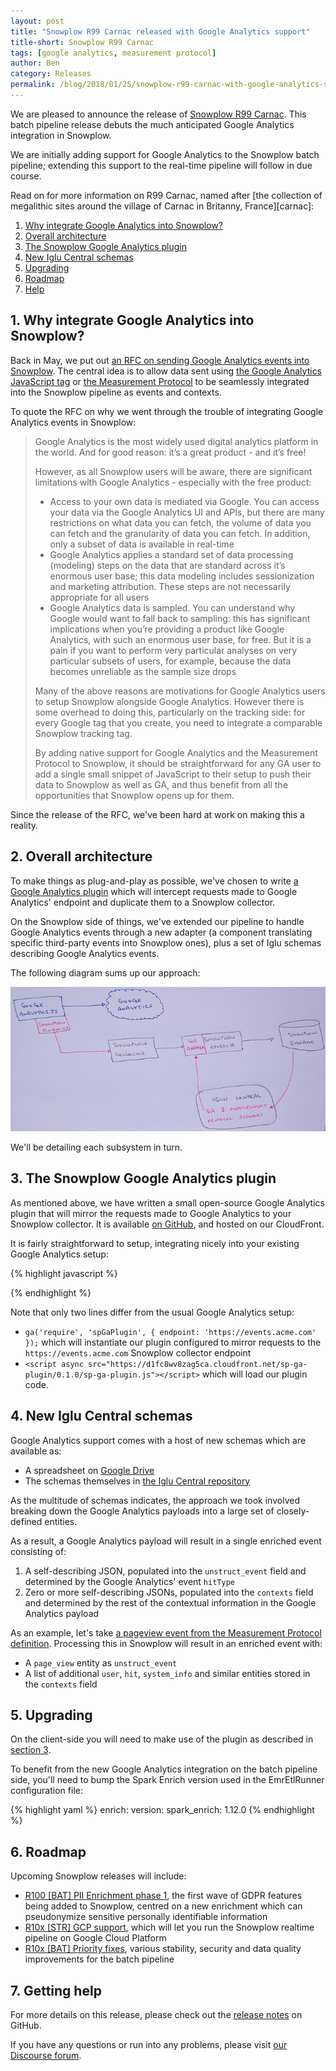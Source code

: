 ```yaml
---
layout: post
title: "Snowplow R99 Carnac released with Google Analytics support"
title-short: Snowplow R99 Carnac
tags: [google analytics, measurement protocol]
author: Ben
category: Releases
permalink: /blog/2018/01/25/snowplow-r99-carnac-with-google-analytics-support/
---
```


We are pleased to announce the release of [Snowplow R99 Carnac][release-notes]. This batch pipeline
release debuts the much anticipated Google Analytics integration in Snowplow.

We are initially adding support for Google Analytics to the Snowplow batch pipeline; extending this support to the real-time pipeline will follow in due course.

Read on for more information on R99 Carnac, named after
[the collection of megalithic sites around the village of Carnac in Britanny, France][carnac]:

<!--more-->

1. [Why integrate Google Analytics into Snowplow?](#why)
2. [Overall architecture](#architecture)
3. [The Snowplow Google Analytics plugin](#plugin)
4. [New Iglu Central schemas](#schemas)
5. [Upgrading](#upgrading)
6. [Roadmap](#roadmap)
7. [Help](#help)

<h2 id="why">1. Why integrate Google Analytics into Snowplow?</h2>

Back in May, we put out [an RFC on sending Google Analytics events into Snowplow][rfc]. The central idea
is to allow data sent using [the Google Analytics JavaScript tag][ga] or
[the Measurement Protocol][mp] to be seamlessly integrated into the Snowplow pipeline as events and
contexts.

To quote the RFC on why we went through the trouble of integrating Google Analytics events in
Snowplow:

>Google Analytics is the most widely used digital analytics platform in the world. And for good
>reason: it’s a great product - and it’s free!
>
>However, as all Snowplow users will be aware, there are significant limitations with Google
>Analytics - especially with the free product:
>
>- Access to your own data is mediated via Google. You can access your data via the Google Analytics
>UI and APIs, but there are many restrictions on what data you can fetch, the volume of data you can
>fetch and the granularity of data you can fetch. In addition, only a subset of data is available in
>real-time
>- Google Analytics applies a standard set of data processing (modeling) steps on the data that are
>standard across it’s enormous user base; this data modeling includes sessionization and marketing
>attribution. These steps are not necessarily appropriate for all users
>- Google Analytics data is sampled. You can understand why Google would want to fall back to
>sampling: this has significant implications when you’re providing a product like Google Analytics,
>with such an enormous user base, for free. But it is a pain if you want to perform very particular
>analyses on very particular subsets of users, for example, because the data becomes unreliable as
>the sample size drops
>
>Many of the above reasons are motivations for Google Analytics users to setup Snowplow alongside
>Google Analytics. However there is some overhead to doing this, particularly on the tracking side:
>for every Google tag that you create, you need to integrate a comparable Snowplow tracking tag.
>
>By adding native support for Google Analytics and the Measurement Protocol to Snowplow, it should
>be straightforward for any GA user to add a single small snippet of JavaScript to their setup to
>push their data to Snowplow as well as GA, and thus benefit from all the opportunities that
>Snowplow opens up for them.

Since the release of the RFC, we've been hard at work on making this a reality.

<h2 id="architecture">2. Overall architecture</h2>

To make things as plug-and-play as possible, we've chosen to write [a Google Analytics plugin][ga-plugin]
which will intercept requests made to Google Analytics' endpoint and duplicate them to a
Snowplow collector.

On the Snowplow side of things, we've extended our pipeline to handle Google Analytics events through
a new adapter (a component translating specific third-party events into Snowplow ones), plus a set of Iglu
schemas describing Google Analytics events.

The following diagram sums up our approach:

![schema][ga-schema-img]

We'll be detailing each subsystem in turn.

<h2 id="plugin">3. The Snowplow Google Analytics plugin</h2>

As mentioned above, we have written a small open-source Google Analytics plugin that will mirror the
requests made to Google Analytics to your Snowplow collector. It is available
[on GitHub][spga-plugin], and hosted on our CloudFront.

It is fairly straightforward to setup, integrating nicely into your existing Google Analytics
setup:

{% highlight javascript %}
<script>
  (function(i,s,o,g,r,a,m){i['GoogleAnalyticsObject']=r;i[r]=i[r]||function(){
  (i[r].q=i[r].q||[]).push(arguments)},i[r].l=1*new Date();a=s.createElement(o),
  m=s.getElementsByTagName(o)[0];a.async=1;a.src=g;m.parentNode.insertBefore(a,m)
  })(window,document,'script','https://www.google-analytics.com/analytics.js','ga');

  ga('create', 'UA-12345-1', 'auto');
  ga('require', 'spGaPlugin', { endpoint: 'https://events.acme.com' });
  ga('send', 'pageview');
</script>
<script async src="https://d1fc8wv8zag5ca.cloudfront.net/sp-ga-plugin/0.1.0/sp-ga-plugin.js"></script>
{% endhighlight %}

Note that only two lines differ from the usual Google Analytics setup:

- `ga('require', 'spGaPlugin', { endpoint: 'https://events.acme.com' });` which will instantiate our
plugin configured to mirror requests to the `https://events.acme.com` Snowplow collector endpoint
- `<script async src="https://d1fc8wv8zag5ca.cloudfront.net/sp-ga-plugin/0.1.0/sp-ga-plugin.js"></script>` which will load our plugin code.

<h2 id="schemas">4. New Iglu Central schemas</h2>

Google Analytics support comes with a host of new schemas which are available as:

- A spreadsheet on [Google Drive][spreadsheet]
- The schemas themselves in [the Iglu Central repository][mp-schemas]

As the multitude of schemas indicates, the approach we took involved breaking down the
Google Analytics payloads into a large set of closely-defined entities.

As a result, a Google Analytics payload will result in a single enriched event consisting of:

1. A self-describing JSON, populated into the `unstruct_event` field and determined by the Google Analytics'
event `hitType`
2. Zero or more self-describing JSONs, populated into the `contexts` field and determined by the rest of the contextual information in the Google Analytics payload

As an example, let's take [a pageview event from the Measurement Protocol definition][pageview]. Processing this in Snowplow
will result in an enriched event with:

- A `page_view` entity as `unstruct_event`
- A list of additional `user`, `hit`, `system_info` and similar entities stored in the `contexts` field

<h2 id="upgrading">5. Upgrading</h2>

On the client-side you will need to make use of the plugin as described in [section 3](#plugin).

To benefit from the new Google Analytics integration on the batch pipeline side, you'll need to bump the
Spark Enrich version used in the EmrEtlRunner configuration file:

{% highlight yaml %}
enrich:
  version:
    spark_enrich: 1.12.0
{% endhighlight %}

<h2 id="roadmap">6. Roadmap</h2>

Upcoming Snowplow releases will include:

* [R100 [BAT] PII Enrichment phase 1][r100-pii], the first wave of GDPR features being added to Snowplow, centred on a new enrichment which can pseudonymize sensitive personally identifiable information
* [R10x [STR] GCP support][r10x-gcp], which will let you run the Snowplow realtime pipeline on
Google Cloud Platform
* [R10x [BAT] Priority fixes][r10x-bat], various stability, security and data quality improvements for the batch pipeline

<h2 id="help">7. Getting help</h2>

For more details on this release, please check out the [release notes][release-notes] on GitHub.

If you have any questions or run into any problems, please visit [our Discourse forum][discourse].

[ga-schema-img]: /assets/img/blog/2018/01/ga-schema.jpg

[release-notes]: https://github.com/snowplow/snowplow/releases/tag/r99-carnac
[discourse]: http://discourse.snowplowanalytics.com/

[r100-pii]: https://github.com/snowplow/snowplow/milestone/149
[r10x-gcp]: https://github.com/snowplow/snowplow/milestone/138
[r10x-bat]: https://github.com/snowplow/snowplow/milestone/145

[rfc]: https://discourse.snowplowanalytics.com/t/sending-google-analytics-events-into-snowplow/1201
[ga]: https://analytics.google.com/analytics/web
[mp]: https://developers.google.com/analytics/devguides/collection/protocol/v1/
[ga-plugin]: https://developers.google.com/analytics/devguides/collection/analyticsjs/using-plugins
[spga-plugin]: https://github.com/snowplow-incubator/snowplow-google-analytics-plugin
[mp-schemas]: https://github.com/snowplow/iglu-central/tree/master/schemas/com.google.analytics.measurement-protocol
[spreadsheet]: https://docs.google.com/spreadsheets/d/1Y4dLkFPWhAqtWdjQA-C4Oi-5dTyrw8hD3xA8_DdcklM/edit#gid=0
[pageview]: https://developers.google.com/analytics/devguides/collection/protocol/v1/devguide#page
